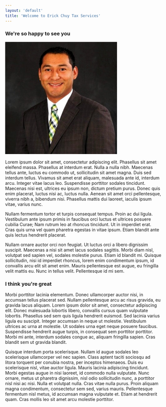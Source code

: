 ```yaml
---
layout: 'default'
title: 'Welcome to Erick Chuy Tax Services'
---
```


### We're so happy to see you

![Erick Chuy](erick-chuy.jpg "Erick Chuy")

Lorem ipsum dolor sit amet, consectetur adipiscing elit. Phasellus sit
amet eleifend massa. Phasellus at interdum erat. Nulla a nulla nibh.
Maecenas tellus ante, luctus eu commodo ut, sollicitudin sit amet magna.
Duis sed interdum tellus. Vivamus sit amet erat aliquam, malesuada ante
id, interdum arcu. Integer vitae lacus leo. Suspendisse porttitor
sodales tincidunt. Maecenas nisi est, ultrices eu ipsum non, dictum
pretium purus. Donec quis enim placerat, luctus nisi ac, luctus nulla.
Aenean sit amet orci pellentesque, viverra nibh a, bibendum nisi.
Phasellus mattis dui laoreet, iaculis ipsum vitae, varius nunc.

Nullam fermentum tortor et turpis consequat tempus. Proin ac dui ligula.
Vestibulum ante ipsum primis in faucibus orci luctus et ultrices posuere
cubilia Curae; Nam rutrum leo at rhoncus tincidunt. Ut in imperdiet
erat. Cras quis urna vel quam pharetra egestas in vitae ipsum. Etiam
blandit ante quis lectus hendrerit placerat.

Nullam ornare auctor orci non feugiat. Ut luctus orci a libero dignissim
suscipit. Maecenas a nisi sit amet lacus sodales sagittis. Morbi diam
nisl, volutpat sed sapien vel, sodales molestie purus. Etiam id blandit
mi. Quisque sollicitudin, nisi id imperdiet rhoncus, lorem enim
condimentum ipsum, id convallis arcu elit sit amet enim. Mauris
pellentesque est augue, eu fringilla velit mattis eu. Nunc in tellus
velit. Pellentesque id mi sem.

### I think you're great

Morbi porttitor lacinia elementum. Donec ullamcorper auctor nisi, in
accumsan tellus placerat sed. Nullam pellentesque arcu ac risus gravida,
eu gravida lacus aliquam. Lorem ipsum dolor sit amet, consectetur
adipiscing elit. Donec malesuada lobortis libero, convallis cursus quam
vulputate lobortis. Phasellus sed sem quis ligula hendrerit euismod. Sed
lacinia varius ligula eu suscipit. Integer accumsan in neque ut
molestie. Vestibulum ultrices ac urna at molestie. Ut sodales urna eget
neque posuere faucibus. Suspendisse hendrerit augue turpis, in consequat
sem porttitor porttitor. Morbi mi ante, interdum sodales congue ac,
aliquam fringilla sapien. Cras blandit sem ut gravida blandit.

Quisque interdum porta scelerisque. Nullam id augue sodales leo
scelerisque ullamcorper vel nec sapien. Class aptent taciti sociosqu ad
litora torquent per conubia nostra, per inceptos himenaeos. Duis eu
scelerisque nisl, vitae auctor ligula. Mauris lacinia adipiscing
tincidunt. Morbi egestas augue in nisi laoreet, id commodo nulla
vulputate. Nunc ornare, metus ut pharetra dignissim, nisl odio
sollicitudin nunc, a porttitor nisl nisi ac nisi. Nulla et volutpat
nulla. Cras vitae nulla purus. Proin aliquam magna condimentum,
consectetur sem sed, varius mauris. Pellentesque fermentum nisl metus,
id accumsan magna vulputate et. Etiam at hendrerit quam. Cras mollis leo
sit amet arcu molestie porttitor.

